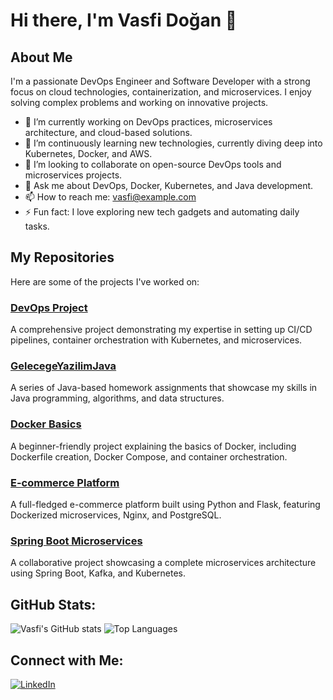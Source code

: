 # Hi there, I'm Vasfi Doğan 👋

## About Me
I'm a passionate DevOps Engineer and Software Developer with a strong focus on cloud technologies, containerization, and microservices. I enjoy solving complex problems and working on innovative projects.

- 🔭 I’m currently working on DevOps practices, microservices architecture, and cloud-based solutions.
- 🌱 I’m continuously learning new technologies, currently diving deep into Kubernetes, Docker, and AWS.
- 👯 I’m looking to collaborate on open-source DevOps tools and microservices projects.
- 💬 Ask me about DevOps, Docker, Kubernetes, and Java development.
- 📫 How to reach me: [vasfi@example.com](mailto:vasfi.dogan@gmail.com)
- ⚡ Fun fact: I love exploring new tech gadgets and automating daily tasks.

## My Repositories
Here are some of the projects I've worked on:

### [DevOps Project](https://github.com/VasfiDOGAN/devops_project)
A comprehensive project demonstrating my expertise in setting up CI/CD pipelines, container orchestration with Kubernetes, and microservices.

### [GelecegeYazilimJava](https://github.com/VasfiDOGAN/GelecegeYazilimJava)
A series of Java-based homework assignments that showcase my skills in Java programming, algorithms, and data structures.

### [Docker Basics](https://github.com/VasfiDOGAN/DockerBasics)
A beginner-friendly project explaining the basics of Docker, including Dockerfile creation, Docker Compose, and container orchestration.

### [E-commerce Platform](https://github.com/VasfiDOGAN/vasfid-ecommerce.git)
A full-fledged e-commerce platform built using Python and Flask, featuring Dockerized microservices, Nginx, and PostgreSQL.

### [Spring Boot Microservices](https://github.com/SaiUpadhyayula/spring-boot-microservices)
A collaborative project showcasing a complete microservices architecture using Spring Boot, Kafka, and Kubernetes.

## GitHub Stats:
![Vasfi's GitHub stats](https://github-readme-stats.vercel.app/api?username=VasfiDOGAN&show_icons=true&theme=radical)
![Top Languages](https://github-readme-stats.vercel.app/api/top-langs/?username=VasfiDOGAN&layout=compact&theme=radical)

## Connect with Me:
[![LinkedIn](https://img.shields.io/badge/LinkedIn-blue?style=for-the-badge&logo=linkedin)](https://www.linkedin.com/in/vasfidogan/)

